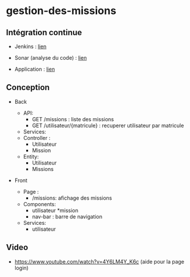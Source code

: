 # gestion-des-missions

## Intégration continue

* Jenkins : [lien](http://d07-jenkins.cleverapps.io/job/Gestion%20Des%20Missions/)

* Sonar (analyse du code) : [lien](http://d07-sonar.cleverapps.io/dashboard?id=gestion-des-missions)

* Application : [lien](https://diginamicformation.github.io/gestion-des-missions/)

## Conception

* Back
    * API:
        * GET /missions : liste des missions
        * GET /utilisateur/{matricule} : recuperer utilisateur par matricule
    * Services:
    * Controller :
      * Utilisateur
      * Mission
    * Entity:
        * Utilisateur
        * Missions
       
* Front
    * Page :
      * /missions: afichage des missions
    * Components:
      * utilisateur
      *mission
      * nav-bar : barre de navigation
    * Services:
      * utilisateur

## Video 
 * https://www.youtube.com/watch?v=4Y6LM4Y_K6c (aide pour la page login)
